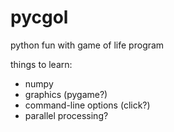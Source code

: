 # pycgol
python fun with game of life program

things to learn:
- numpy
- graphics (pygame?)
- command-line options (click?)
- parallel processing?
